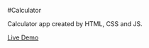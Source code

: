 #Calculator

Calculator app created by HTML, CSS and JS.

[Live Demo](https://tobuya.github.io/calculator/)